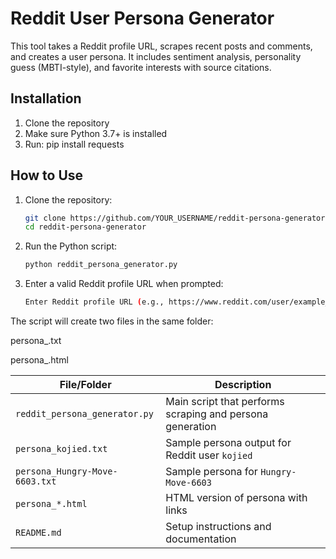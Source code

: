 # Reddit User Persona Generator

This tool takes a Reddit profile URL, scrapes recent posts and comments, and creates a user persona. It includes sentiment analysis, personality guess (MBTI-style), and favorite interests with source citations.



 ## Installation

1. Clone the repository
2. Make sure Python 3.7+ is installed
3. Run: pip install requests 

##  How to Use

1. Clone the repository:
   ```bash
   git clone https://github.com/YOUR_USERNAME/reddit-persona-generator.git
   cd reddit-persona-generator

2. Run the Python script:
   ```bash
   python reddit_persona_generator.py

3. Enter a valid Reddit profile URL when prompted:  
   ```bash
   Enter Reddit profile URL (e.g., https://www.reddit.com/user/example_user/):

The script will create two files in the same folder:

persona_<username>.txt

persona_<username>.html


| File/Folder                    | Description                                               |
| ------------------------------ | --------------------------------------------------------- |
| `reddit_persona_generator.py`  | Main script that performs scraping and persona generation |
| `persona_kojied.txt`           | Sample persona output for Reddit user `kojied`            |
| `persona_Hungry-Move-6603.txt` | Sample persona for `Hungry-Move-6603`                     |
| `persona_*.html`               | HTML version of persona with links                        |
| `README.md`                    | Setup instructions and documentation                      |

